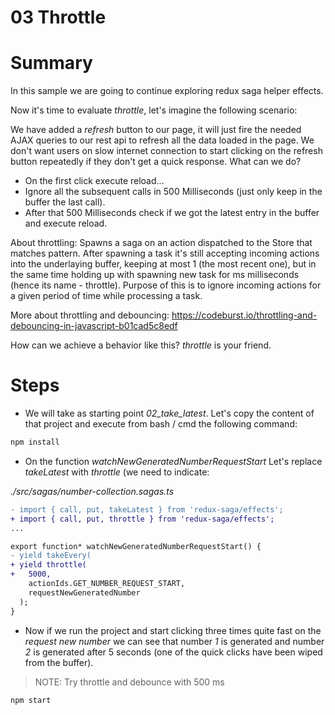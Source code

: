 # 03 Throttle

# Summary

In this sample we are going to continue exploring redux saga helper effects.

Now it's time to evaluate _throttle_, let's imagine the following scenario:

We have added a _refresh_ button to our page, it will just fire the needed AJAX
queries to our rest api to refresh all the data loaded in the page. We don't
want users on slow internet connection to start clicking on the refresh 
button repeatedly if they don't get a quick response. What can we do?

- On the first click execute reload...
- Ignore all the subsequent calls in 500 Milliseconds (just only keep in the
buffer the last call).
- After that 500 Milliseconds check if we got the latest entry in the buffer
and execute reload.

About throttling: Spawns a saga on an action dispatched to the Store that matches pattern. After spawning a task it's still accepting incoming actions into the underlaying buffer, keeping at most 1 (the most recent one), but in the same time holding up with spawning new task for ms milliseconds (hence its name - throttle). Purpose of this is to ignore incoming actions for a given period of time while processing a task.

More about throttling and debouncing: https://codeburst.io/throttling-and-debouncing-in-javascript-b01cad5c8edf

How can we achieve a behavior like this? _throttle_ is your friend.

# Steps

- We will take as starting point *02_take_latest*. Let's copy the content of that project 
and execute from bash / cmd the following command:

```bash
npm install
```
- On the function _watchNewGeneratedNumberRequestStart_ Let's replace _takeLatest_ with 
_throttle_ (we need to indicate:

_./src/sagas/number-collection.sagas.ts_

```diff
- import { call, put, takeLatest } from 'redux-saga/effects';
+ import { call, put, throttle } from 'redux-saga/effects';
...

export function* watchNewGeneratedNumberRequestStart() {
- yield takeEvery(
+ yield throttle(
+   5000,
    actionIds.GET_NUMBER_REQUEST_START,
    requestNewGeneratedNumber
  );
}
```

- Now if we run the project and start clicking three times quite fast  on the _request new number_
we can see that number _1_ is generated and number _2_ is generated after 5 seconds (one of
the quick clicks have been wiped from the buffer).

> NOTE: Try throttle and debounce with 500 ms

```
npm start
```
